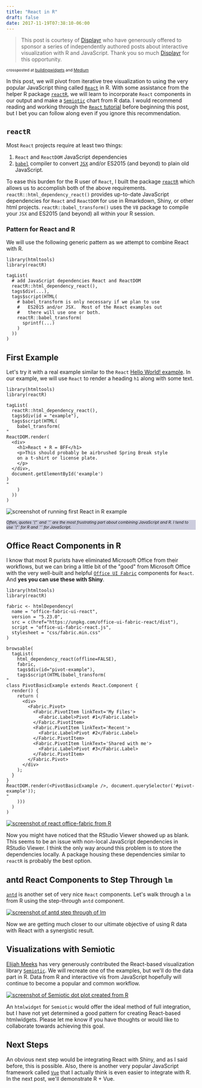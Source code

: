 ```yaml
---
title: "React in R"
draft: false
date: 2017-11-19T07:38:10-06:00
---
```


<blockquote class="blockquote-type1">This post is courtesy of <a href="http://displayr.com")>Displayr</a> who have generously offered to sponsor a series of independently authored posts about interactive visualization with R and JavaScript. Thank you so much <a href="http://displayr.com")>Displayr</a> for this opportunity.</blockquote>

<span style="font-size:0.75em;">
crossposted at <a href="https://buildingwidgets.com/blog">buildingwidgets</a> and <a href="https://medium.com/@timelyportfolio">Medium</a>
</span>

In this post, we will pivot from iterative tree visualization to using the very popular JavaScript thing called [`React`](https://reactjs.org/) in R.  With some assistance from the helper R package [`reactR`](https://github.com/timelyportfolio/reactR), we will learn to incorporate `React` components in our output and make a [`Semiotic`](https://emeeks.github.io/semiotic/#/semiotic/) chart from R data.  I would recommend reading and working through the [`React` tutorial](https://reactjs.org/docs/hello-world.html) before beginning this post, but I bet you can follow along even if you ignore this recommendation.

## `reactR`

Most `React` projects require at least two things: 

1. `React` and `ReactDOM` JavaScript dependencies
2. [`babel`](https://babeljs.io/) compiler to convert [`JSX`](https://reactjs.org/docs/introducing-jsx.html) and/or ES2015 (and beyond) to plain old JavaScript.

To ease this burden for the R user of `React`, I built the package [`reactR`](https://github.com/timelyportfolio/reactR) which allows us to accomplish both of the above requirements.  `reactR::html_dependency_react()` provides up-to-date JavaScript dependencies for `React` and `ReactDOM` for use in Rmarkdown, Shiny, or other html projects.  `reactR::babel_transform()` uses the `V8` package to compile your `JSX` and ES2015 (and beyond) all within your R session.

### Pattern for React and R

We will use the following generic pattern as we attempt to combine React with R.

```
library(htmltools)
library(reactR)

tagList(
  # add JavaScript dependencies React and ReactDOM
  reactR::html_dependency_react(),
  tags$div(...),
  tags$script(HTML(
    # babel_transform is only necessary if we plan to use
    #   ES2015 and/or JSX.  Most of the React examples out
    #   there will use one or both.
    reactR::babel_transform(
      sprintf(...)
    )
  ))
)
```

## First Example

Let's try it with a real example similar to the `React` [Hello World! example](https://reactjs.org/docs/hello-world.html).  In our example, we will use `React` to render a heading `h1` along with some text.

```{r}
library(htmltools)
library(reactR)

tagList(
  reactR::html_dependency_react(),
  tags$div(id = "example"),
  tags$script(HTML(
    babel_transform(
"
ReactDOM.render(
  <div>
    <h1>React + R = BFF</h1>
    <p>This should probably be airbrushed Spring Break style
    on a t-shirt or license plate.
    </p>
  </div>,
  document.getElementById('example')
)
"
    )
  ))
)
```

![screenshot of running first React in R example](images/reactR_example1.gif)

<div style="background-color:#ccd">
<p style="font-size:0.75em; font-style:italic">Often, quotes `\"` and `'` are the most frustrating part about combining JavaScript and R.  I tend to use `\"` for R and `'` for JavaScript.</p>
</div>

## Office React Components in R

I know that most R purists have eliminated Microsoft Office from their workflows, but we can bring a little bit of the "good" from Microsoft Office with the very well-built and helpful [`Office UI Fabric`](https://developer.microsoft.com/en-us/fabric) components for `React`.  And **yes you can use these with Shiny**.

```{r}
library(htmltools)
library(reactR)

fabric <- htmlDependency(
  name = "office-fabric-ui-react",
  version = "5.23.0",
  src = c(href="https://unpkg.com/office-ui-fabric-react/dist"),
  script = "office-ui-fabric-react.js",
  stylesheet = "css/fabric.min.css"
)

browsable(
  tagList(
    html_dependency_react(offline=FALSE),
    fabric,
    tags$div(id="pivot-example"),
    tags$script(HTML(babel_transform(
"
class PivotBasicExample extends React.Component {
  render() {
    return (
      <div>
        <Fabric.Pivot>
          <Fabric.PivotItem linkText='My Files'>
            <Fabric.Label>Pivot #1</Fabric.Label>
          </Fabric.PivotItem>
          <Fabric.PivotItem linkText='Recent'>
            <Fabric.Label>Pivot #2</Fabric.Label>
          </Fabric.PivotItem>
          <Fabric.PivotItem linkText='Shared with me'>
            <Fabric.Label>Pivot #3</Fabric.Label>
          </Fabric.PivotItem>
        </Fabric.Pivot>
      </div>
    );
  }
}
ReactDOM.render(<PivotBasicExample />, document.querySelector('#pivot-example'));
"
    )))
  )
)

```

[![screenshot of react office-fabric from R](images/reactR_example_office.gif)](https://bl.ocks.org/timelyportfolio/6002bfa21336d89ee4c4fad6cb596611/12c2ff2fb9408e29fd69c00fd72fe03ede0e2138)

Now you might have noticed that the RStudio Viewer showed up as blank.  This seems to be an issue with non-local JavaScript dependencies in RStudio Viewer.  I think the only way around this problem is to store the dependencies locally.  A package housing these dependencies similar to `reactR` is probably the best option.

## antd React Components to Step Through `lm`

[`antd`](https://ant.design/docs/react/introduce) is another set of very nice `React` components.  Let's walk through a `lm` from R using the step-through `antd` component.

[![screenshot of antd step through of lm](images/reactR_example_antd.gif)](https://bl.ocks.org/timelyportfolio/4acc0624527bfc9fa78ce15144b90b21/1cdfc7e0f44a5626b2f2ad25bd3da5b0cf6fb623)

Now we are getting much closer to our ultimate objective of using R data with React with a synergistic result.

## Visualizations with Semiotic

[Elijah Meeks](https://twitter.com/Elijah_Meeks) has very generously contributed the React-based visualization library [`Semiotic`](https://emeeks.github.io/semiotic/#/semiotic/).  We will recreate one of the examples, but we'll do the data part in R.  Data from R and interactive vis from JavaScript hopefully will continue to become a popular and common workflow.

[![screenshot of Semiotic dot plot created from R](images/reactR_example_semiotic.gif)](http://bl.ocks.org/timelyportfolio/2657963ea577afe43b6eeab798b31c67)

An `htmlwidget` for `Semiotic` would offer the ideal method of full integration, but I have not yet determined a good pattern for creating React-based htmlwidgets.  Please let me know if you have thoughts or would like to collaborate towards achieving this goal.

## Next Steps

An obvious next step would be integrating React with Shiny, and as I said before, this is possible.  Also, there is another very popular JavaScript framework called [`Vue`](https://vuejs.org) that I actually think is even easier to integrate with R.  In the next post, we'll demonstrate R + Vue.